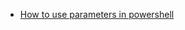 * [How to use parameters in powershell](https://www.red-gate.com/simple-talk/sysadmin/powershell/how-to-use-parameters-in-powershell/)
